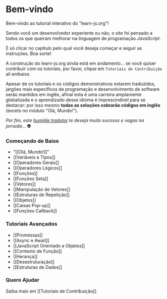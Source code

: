 # Bem-vindo

Bem-vindo ao tutorial interativo do "learn-js.org"!

Sendo você um desenvolvedor experiente ou não, o site foi pensado a todos os que queiram melhorar na linguagem de programação *JavaScript*.

É só clicar no capítulo pelo qual você deseja começar e seguir as instruções. Boa sorte!

A construção do learn-js.org ainda está em andamento... se você quiser contribuir com os tutoriais, por favor, clique em `Tutoriais de Contribuição` ali embaixo.

Apesar de os tutoriais e os códigos demonstrativos estarem traduzidos, jargões mais específicos de programação e desenvolvimento de software serão mantidos em inglês, afinal esta é uma carreira amplamente globalizada e o aprendizado desse idioma é imprescindível para se destacar: por isso mesmo **todas as soluções cobrarão códigos em inglês** (exceto no módulo "Olá, Mundo!").

*Por fim, este [humilde tradutor](https://github.com/ntn-ss) te deseja muito sucesso e vagas na jornada...* :alien:

### Começando de Baixo

- "[[Olá, Mundo!]]"
- [[Variáveis e Tipos]]
- [[Operadores Gerais]]
- [[Operadores Lógicos]]
- [[Funções]]
- [[Funções Seta]]
- [[Vetores]]
- [[Manipulação de Vetores]]
- [[Estruturas de Repetição]]
- [[Objetos]]
- [[Caixas Pop-up]]
- [[Funções Callback]]

### Tutoriais Avançados

- [[Promessas]]
- [[Async e Await]]
- [[JavaScript Orientado a Objetos]]
- [[Contexto de Função]]
- [[Herança]]
- [[Desestruturação]]
- [[Estruturas de Dados]]

### Quero Ajudar

Saiba mais em [[Tutoriais de Contribuição]].